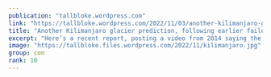 ```yaml
---
publication: "tallbloke.wordpress.com"
link: "https://tallbloke.wordpress.com/2022/11/03/another-kilimanjaro-glacier-prediction-following-earlier-failures/"
title: "Another Kilimanjaro glacier prediction, following earlier failures"
excerpt: "Here’s a recent report, posting a video from 2014 saying the glaciers could be gone by 2020. The report itself, headlined ‘Mount Kilimanjaro’s Glaciers Estimated to be Gone by 2030&#821…"
image: "https://tallbloke.files.wordpress.com/2022/11/kilimanjaro.jpg"
group: con
rank: 10
---
```

